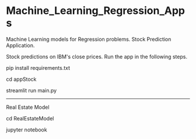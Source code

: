 # Machine_Learning_Regression_Apps
Machine Learning models for Regression problems. Stock Prediction Application.

Stock predictions on IBM's close prices. Run the app in the following steps.

pip install requirements.txt

cd appStock

streamlit run main.py

---------------------------------------------------------------------------------
Real Estate Model 

cd RealEstateModel

jupyter notebook

 
